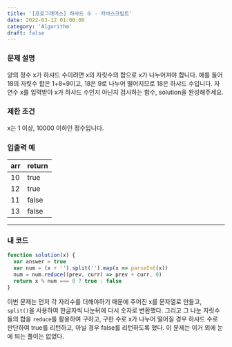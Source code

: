 ```yaml
---
title: '[프로그래머스] 하샤드 수 - 자바스크립트'
date: 2022-03-12 01:00:00
category: 'Algorithm'
draft: false
---
```


### 문제 설명

양의 정수 x가 하샤드 수이려면 x의 자릿수의 합으로 x가 나누어져야 합니다. 예를 들어 18의 자릿수 합은 1+8=9이고, 18은 9로 나누어 떨어지므로 18은 하샤드 수입니다. 자연수 x를 입력받아 x가 하샤드 수인지 아닌지 검사하는 함수, solution을 완성해주세요.

### 제한 조건

x는 1 이상, 10000 이하인 정수입니다.

### 입출력 예

| arr | return |
| --- | ------ |
| 10  | true   |
| 12  | true   |
| 11  | false  |
| 13  | false  |

---

### 내 코드

```javascript
function solution(x) {
  var answer = true
  var num = (x + '').split('').map(x => parseInt(x))
  num = num.reduce((prev, curr) => prev + curr, 0)
  return x % num === 0 ? true : false
}
```

이번 문제는 먼저 각 자리수를 더해야하기 때문에 주어진 x를 문자열로 만들고, `split()`을 사용하여 한글자씩 나눈뒤에 다시 숫자로 변환했다. 그리고 그 나눈 자릿수들의 합을 `reduce`를 활용하여 구하고, 구한 수로 x가 나누어 떨어질 경우 하샤드 수로 판단하여 true를 리턴하고, 아닐 경우 false를 리턴하도록 했다. 이 문제는 이거 외에 눈에 띄는 풀이는 없었다.
